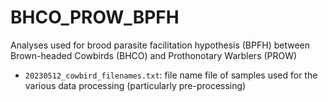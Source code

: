 # BHCO_PROW_BPFH
Analyses used for brood parasite facilitation hypothesis (BPFH) between Brown-headed Cowbirds (BHCO) and Prothonotary Warblers (PROW)

- `20230512_cowbird_filenames.txt`: file name file of samples used for the various data processing (particularly pre-processing)
